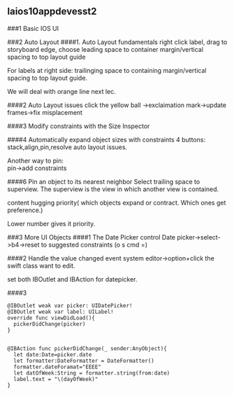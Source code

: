 ## laios10appdevesst2
###1 Basic IOS UI



###2 Auto Layout
####1. Auto Layout fundamentals
right click label, drag to storyboard edge, choose leading space to container margin/vertical spacing to top layout guide  

For labels at right side: trailinging space to containing margin/vertical spacing to top layout guide.  

We will deal with orange line next lec.

####2 Auto Layout issues
click the yellow ball ->exclaimation mark->update frames->fix misplacement



####3 Modify constraints with the Size Inspector

####4 Automatically expand object sizes with constraints
4 buttons: stack,align,pin,resolve auto layout issues.  

Another way to pin:  
pin->add constraints  

####6 Pin an object to its nearest neighbor
Select trailing space to superview. The superview is the view in which another view is contained.  


content hugging priority( which objects expand or contract. Which ones get preference.)  

Lower number gives it priority.  


###3 More UI Objects
####1 The Date Picker control
Date picker->select->b4->reset to suggested constraints (o s cmd =)

####2 Handle the value changed event
system editor->option+click the swift class want to edit.  

set both IBOutlet and IBAction for datepicker.

####3
```
@IBOutlet weak var picker: UIDatePicker!
@IBOutlet weak var label: UILabel!
override func viewDidLoad(){
  pickerDidChange(picker)
}


@IBAction func pickerDidChange(_ sender:AnyObject){
  let date:Date=picker.date
  let formatter:DateFormatter = DateFormatter()
  formatter.dateForamat="EEEE"
  let datOfWeek:String = formatter.string(from:date)
  label.text = "\(dayOfWeek)"
}
```
